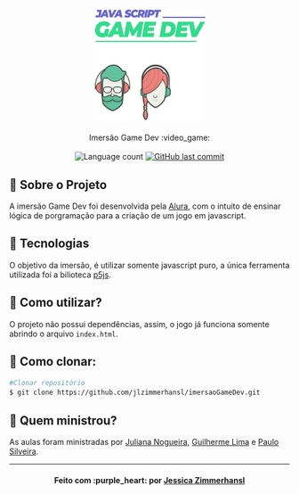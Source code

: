 <h4 align="center">
    <img alt="" src=".github/gamedev-logo-png.png" width="200" height="200" />

</h4>



<p align="center">
  Imersão Game Dev :video_game:
  <br>
  <br>

  <img alt="Language count" src="https://img.shields.io/github/repo-size/jlzimmerhansl/imersaoGameDev"/>

  <a href="https://github.com/jlzimmerhansl/imersaoGameDev/commits/master">
    <img alt="GitHub last commit" src="https://img.shields.io/github/last-commit/jlzimmerhansl/imersaoGameDev">
  </a>

</p>

## :bookmark: Sobre o Projeto
A imersão Game Dev foi desenvolvida pela [Alura][url-alura], com o intuito de ensinar lógica de porgramação para a criação de um jogo em javascript.

## :wrench: Tecnologias

O objetivo da imersão, é utilizar somente javascript puro, a única ferramenta utilizada foi a bilioteca [p5js][url-p5js].

## :rocket: Como utilizar?

O projeto não possui dependências, assim, o jogo já funciona somente abrindo o arquivo `index.html`.

## :card_index: Como clonar:
 ```bash
 #Clonar repositório
 $ git clone https://github.com/jlzimmerhansl/imersaoGameDev.git
 ````

## :orange_book: Quem ministrou?
As aulas foram ministradas por [Juliana Nogueira][juliana], [Guilherme Lima][guilherme] e [Paulo Silveira][paulo].

---
<h4 align="center">
    Feito com :purple_heart: por <a href="www.linkedin.com/in/jessica-zimmerhansl" target="_blank">Jessica Zimmerhansl</a>
</h4>

[url-p5js]: https://p5js.org/
[url-alura]: https://www.alura.com.br/
[juliana]: https://twitter.com/juunegreiros
[guilherme]: https://twitter.com/guilhermebzlima
[paulo]: https://twitter.com/paulo_caelum   